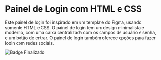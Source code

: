 # Painel de Login com HTML e CSS

Este painel de login foi inspirado em um template do Figma, usando somente HTML e CSS. O painel de login tem um design minimalista e moderno, com uma caixa centralizada com os campos de usuário e senha, e um botão de entrar. O painel de login também oferece opções para fazer login com redes sociais.



![Badge Finalizado](https://img.shields.io/static/v1?label=STATUS&message=Finalizado&color=GREEN&style=for-the-badge)
